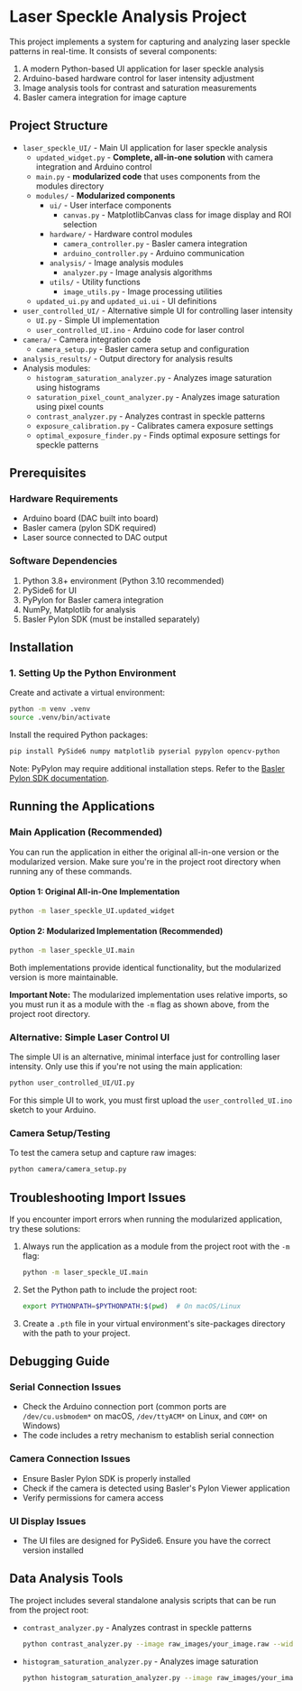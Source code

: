 # Laser Speckle Analysis Project

This project implements a system for capturing and analyzing laser speckle patterns in real-time. It consists of several components:

1. A modern Python-based UI application for laser speckle analysis
2. Arduino-based hardware control for laser intensity adjustment
3. Image analysis tools for contrast and saturation measurements
4. Basler camera integration for image capture

## Project Structure

- `laser_speckle_UI/` - Main UI application for laser speckle analysis
  - `updated_widget.py` - **Complete, all-in-one solution** with camera integration and Arduino control
  - `main.py` - **modularized code** that uses components from the modules directory
  - `modules/` - **Modularized components**
    - `ui/` - User interface components
      - `canvas.py` - MatplotlibCanvas class for image display and ROI selection
    - `hardware/` - Hardware control modules
      - `camera_controller.py` - Basler camera integration
      - `arduino_controller.py` - Arduino communication
    - `analysis/` - Image analysis modules
      - `analyzer.py` - Image analysis algorithms
    - `utils/` - Utility functions
      - `image_utils.py` - Image processing utilities
  - `updated_ui.py` and `updated_ui.ui` - UI definitions
- `user_controlled_UI/` - Alternative simple UI for controlling laser intensity
  - `UI.py` - Simple UI implementation
  - `user_controlled_UI.ino` - Arduino code for laser control
- `camera/` - Camera integration code
  - `camera_setup.py` - Basler camera setup and configuration
- `analysis_results/` - Output directory for analysis results
- Analysis modules:
  - `histogram_saturation_analyzer.py` - Analyzes image saturation using histograms
  - `saturation_pixel_count_analyzer.py` - Analyzes image saturation using pixel counts
  - `contrast_analyzer.py` - Analyzes contrast in speckle patterns
  - `exposure_calibration.py` - Calibrates camera exposure settings
  - `optimal_exposure_finder.py` - Finds optimal exposure settings for speckle patterns

## Prerequisites

### Hardware Requirements
- Arduino board (DAC built into board)
- Basler camera (pylon SDK required)
- Laser source connected to DAC output

### Software Dependencies
1. Python 3.8+ environment (Python 3.10 recommended)
2. PySide6 for UI
3. PyPylon for Basler camera integration
4. NumPy, Matplotlib for analysis
5. Basler Pylon SDK (must be installed separately)

## Installation

### 1. Setting Up the Python Environment

Create and activate a virtual environment:
```bash
python -m venv .venv
source .venv/bin/activate
```

Install the required Python packages:
```bash
pip install PySide6 numpy matplotlib pyserial pypylon opencv-python
```

Note: PyPylon may require additional installation steps. Refer to the [Basler Pylon SDK documentation](https://docs.baslerweb.com/overview).


## Running the Applications

### Main Application (Recommended)

You can run the application in either the original all-in-one version or the modularized version. Make sure you're in the project root directory when running any of these commands.

#### Option 1: Original All-in-One Implementation

```bash
python -m laser_speckle_UI.updated_widget
```

#### Option 2: Modularized Implementation (Recommended)

```bash
python -m laser_speckle_UI.main
```

Both implementations provide identical functionality, but the modularized version is more maintainable.

**Important Note:** The modularized implementation uses relative imports, so you must run it as a module with the `-m` flag as shown above, from the project root directory.

### Alternative: Simple Laser Control UI

The simple UI is an alternative, minimal interface just for controlling laser intensity. Only use this if you're not using the main application:

```bash
python user_controlled_UI/UI.py
```

For this simple UI to work, you must first upload the `user_controlled_UI.ino` sketch to your Arduino.

### Camera Setup/Testing

To test the camera setup and capture raw images:

```bash
python camera/camera_setup.py
```

## Troubleshooting Import Issues

If you encounter import errors when running the modularized application, try these solutions:

1. Always run the application as a module from the project root with the `-m` flag:
   ```bash
   python -m laser_speckle_UI.main
   ```

2. Set the Python path to include the project root:
   ```bash
   export PYTHONPATH=$PYTHONPATH:$(pwd)  # On macOS/Linux
   ```

3. Create a `.pth` file in your virtual environment's site-packages directory with the path to your project.

## Debugging Guide

### Serial Connection Issues
- Check the Arduino connection port (common ports are `/dev/cu.usbmodem*` on macOS, `/dev/ttyACM*` on Linux, and `COM*` on Windows)
- The code includes a retry mechanism to establish serial connection

### Camera Connection Issues
- Ensure Basler Pylon SDK is properly installed
- Check if the camera is detected using Basler's Pylon Viewer application
- Verify permissions for camera access

### UI Display Issues
- The UI files are designed for PySide6. Ensure you have the correct version installed

## Data Analysis Tools

The project includes several standalone analysis scripts that can be run from the project root:

- `contrast_analyzer.py` - Analyzes contrast in speckle patterns
  ```bash
  python contrast_analyzer.py --image raw_images/your_image.raw --width 960 --height 1200
  ```

- `histogram_saturation_analyzer.py` - Analyzes image saturation
  ```bash
  python histogram_saturation_analyzer.py --image raw_images/your_image.raw
  ```
  